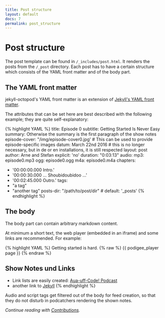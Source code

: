 ```yaml
---
title: Post structure
layout: default
docs: 7
permalink: post_structure
---
```


# Post structure

The post template can be found in `/_includes/post.html`. It renders the posts from the `/_post` directory.
Each post has to have a certain structure which consists of the YAML front matter and of the body part.

## The YAML front matter

jekyll-octopod's YAML front matter is an extension of [Jekyll's YAML front matter](https://github.com/mojombo/jekyll/wiki/YAML-Front-Matter).  

The attributes that can be set here are best described with the following example; they are quite self-explanatory:

{% highlight YAML %}
title: Episode 0
subtitle: Getting Started Is Never Easy
summary: Otherwise the summary is the first paragraph of the show notes
episode-cover: "/img/episode-cover0.jpg' # This can be used to provide episode-specific images
datum: March 22nd 2016 # this is no longer necessary, but in de or en installations, it is still respected
layout: post
author: Arne and Stefan
explicit: 'no'
duration: "0:03:13"
audio:
  mp3: episode0.mp3
  ogg: episode0.ogg
  m4a: episode0.m4a
chapters:
  - '00:00:00.000 Intro.'
  - '00:00:30.000 ... Shoubidoubidoo ...'
  - '00:02:45.000 Outro.'
tags:
  - "a tag"
  - "another tag"
posts-dir: "/path/to/post/dir" # default: '_posts'
{% endhighlight %}

## The body

The body part can contain arbitrary markdown content.

At minimum a short text, the web player (embedded in an iframe) and some links are recommended. For example:

{% highlight YAML %}
Getting started is hard.
{% raw %}
{{ podigee_player page }}
{% endraw %}
## Show Notes und Links

  * Link lists are easily created: [Aua-uff-Code! Podcast](https://aua-uff-co.de)
  * another link to [Jekyll](https://jekyllrb.com/)
{% endhighlight %}

Audio and script tags get filtered out of the body for feed creation, so that they do not disturb in podcatchers rendering the shown notes.


_Continue reading with [Contributions](/contributions)._

